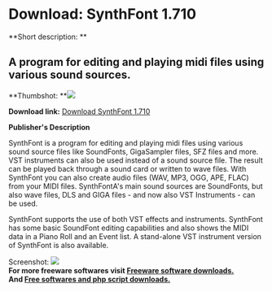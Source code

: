 # Download: SynthFont 1.710

**Short description: **

## A program for editing and playing midi files using various sound sources.

  
**Thumbshot: **![](http://www.freewarefiles.com/screenshot/synthfont_md.jpg)   
  
**Download link:** [Download SynthFont 1.710](http://freesoftwares.boysofts.com/SynthFont_program_8884.html)  
  

**Publisher's Description**  
  

SynthFont is a program for editing and playing midi files using various sound
source files like SoundFonts, GigaSampler files, SFZ files and more. VST
instruments can also be used instead of a sound source file. The result can be
played back through a sound card or written to wave files. With SynthFont you
can also create audio files (WAV, MP3, OGG, APE, FLAC) from your MIDI files.
SynthFontA's main sound sources are SoundFonts, but also wave files, DLS and
GIGA files - and now also VST Instruments - can be used.

SynthFont supports the use of both VST effects and instruments. SynthFont has
some basic SoundFont editing capabilities and also shows the MIDI data in a
Piano Roll and an Event list. A stand-alone VST instrument version of
SynthFont is also available.

  
  
Screenshot: ![](http://www.freewarefiles.com/screenshot/synthfont.jpg)  
**For more freeware softwares visit [Freeware software downloads.](http://freesoftwares.boysofts.com/)**   
**And [Free softwares and php script downloads.](http://www.boysofts.com/)**

